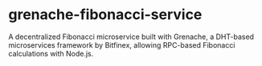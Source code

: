 # grenache-fibonacci-service
A decentralized Fibonacci microservice built with Grenache, a DHT-based microservices framework by Bitfinex, allowing RPC-based Fibonacci calculations with Node.js.
